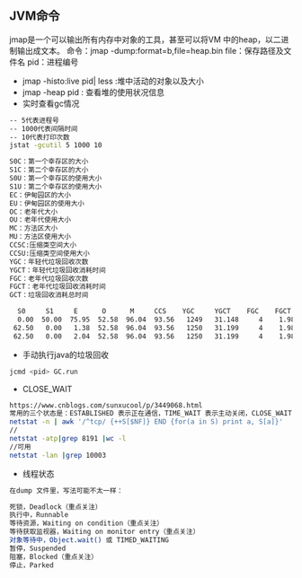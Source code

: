 ## JVM命令
jmap是一个可以输出所有内存中对象的工具，甚至可以将VM 中的heap，以二进制输出成文本。
命令：jmap -dump:format=b,file=heap.bin <pid>
file：保存路径及文件名
pid：进程编号
* jmap -histo:live  pid| less :堆中活动的对象以及大小
* jmap -heap pid : 查看堆的使用状况信息
* 实时查看gc情况

```bash
-- 5代表进程号
-- 1000代表间隔时间
-- 10代表打印次数
jstat -gcutil 5 1000 10

S0C：第一个幸存区的大小
S1C：第二个幸存区的大小
S0U：第一个幸存区的使用大小
S1U：第二个幸存区的使用大小
EC：伊甸园区的大小
EU：伊甸园区的使用大小
OC：老年代大小
OU：老年代使用大小
MC：方法区大小
MU：方法区使用大小
CCSC:压缩类空间大小
CCSU:压缩类空间使用大小
YGC：年轻代垃圾回收次数
YGCT：年轻代垃圾回收消耗时间
FGC：老年代垃圾回收次数
FGCT：老年代垃圾回收消耗时间
GCT：垃圾回收消耗总时间

  S0     S1     E      O      M     CCS    YGC     YGCT    FGC    FGCT     GCT
  0.00  50.00  75.95  52.58  96.04  93.56   1249   31.148     4    1.983   33.131
 62.50   0.00   1.38  52.58  96.04  93.56   1250   31.199     4    1.983   33.181
 62.50   0.00   2.04  52.58  96.04  93.56   1250   31.199     4    1.983   33.181
```

* 手动执行java的垃圾回收

```bash
jcmd <pid> GC.run
```

* CLOSE_WAIT

```bash
https://www.cnblogs.com/sunxucool/p/3449068.html
常用的三个状态是：ESTABLISHED 表示正在通信，TIME_WAIT 表示主动关闭，CLOSE_WAIT 表示被动关闭。
netstat -n | awk '/^tcp/ {++S[$NF]} END {for(a in S) print a, S[a]}'
//
netstat -atp|grep 8191 |wc -l
//可用
netstat -lan |grep 10003
```

* 线程状态

```bash
在dump 文件里，写法可能不太一样：

死锁，Deadlock（重点关注）
执行中，Runnable
等待资源，Waiting on condition（重点关注）
等待获取监视器，Waiting on monitor entry（重点关注）
对象等待中，Object.wait() 或 TIMED_WAITING
暂停，Suspended
阻塞，Blocked（重点关注）
停止，Parked
```

